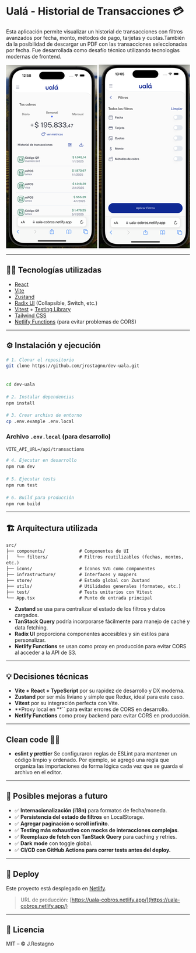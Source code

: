 # Ualá - Historial de Transacciones 💳

Esta aplicación permite visualizar un historial de transacciones con filtros avanzados por fecha, monto, métodos de pago, tarjetas y cuotas.También da la posibilidad de descargar un PDF con las transacciones seleccionadas por fecha.
Fue desarrollada como desafío técnico utilizando tecnologías modernas de frontend.

![Vista previa de la app](public/app.png) ![Vista previa de la app](public/app-filtros.png)

---

## 🧑‍💻 Tecnologías utilizadas

- [React](https://reactjs.org/)
- [Vite](https://vitejs.dev/)
- [Zustand](https://zustand-demo.pmnd.rs/)
- [Radix UI](https://www.radix-ui.com/) (Collapsible, Switch, etc.)
- [Vitest](https://vitest.dev/) + [Testing Library](https://testing-library.com/)
- [Tailwind CSS](https://tailwindcss.com/)
- [Netlify Functions](https://docs.netlify.com/functions/overview/) (para evitar problemas de CORS)

---

## ⚙️ Instalación y ejecución

```bash
# 1. Clonar el repositorio
git clone https://github.com/jrostagno/dev-uala.git


cd dev-uala

# 2. Instalar dependencias
npm install

# 3. Crear archivo de entorno
cp .env.example .env.local
```

### Archivo `.env.local` (para desarrollo)

```env
VITE_API_URL=/api/transactions
```

```bash
# 4. Ejecutar en desarrollo
npm run dev

# 5. Ejecutar tests
npm run test

# 6. Build para producción
npm run build
```

---

## 🏗️ Arquitectura utilizada

```
src/
├── components/             # Componentes de UI
│   └── filters/            # Filtros reutilizables (fechas, montos, etc.)
├── icons/                  # Íconos SVG como componentes
├── infrastructure/         # Interfaces y mappers
├── store/                  # Estado global con Zustand
├── utils/                  # Utilidades generales (formateo, etc.)
├── test/                   # Tests unitarios con Vitest
└── App.tsx                 # Punto de entrada principal
```

- **Zustand** se usa para centralizar el estado de los filtros y datos cargados.
- **TanStack Query** podría incorporarse fácilmente para manejo de caché y data fetching.
- **Radix UI** proporciona componentes accesibles y sin estilos para personalizar.
- **Netlify Functions** se usan como proxy en producción para evitar CORS al acceder a la API de S3.

---

## 💡 Decisiones técnicas

- **Vite + React + TypeScript** por su rapidez de desarrollo y DX moderna.
- **Zustand** por ser más liviano y simple que Redux, ideal para este caso.
- **Vitest** por su integración perfecta con Vite.
- **Proxy local en **`` para evitar errores de CORS en desarrollo.
- **Netlify Functions** como proxy backend para evitar CORS en producción.

---

## Clean code 💅🏻

- **eslint y prettier** Se configuraron reglas de ESLint para mantener un código limpio y ordenado. Por ejemplo, se agregó una regla que organiza las importaciones de forma lógica cada vez que se guarda el archivo en el editor.

---

## 🌱 Posibles mejoras a futuro

- ✅ **Internacionalización (i18n)** para formatos de fecha/moneda.
- ✅ **Persistencia del estado de filtros** en LocalStorage.
- ✅ **Agregar paginación o scroll infinito**.
- ✅ **Testing más exhaustivo con mocks de interacciones complejas**.
- ✅ **Reemplazo de fetch con TanStack Query** para caching y retries.
- ✅ **Dark mode** con toggle global.
- ✅ **CI/CD con GitHub Actions para correr tests antes del deploy.**

---

## 🚀 Deploy

Este proyecto está desplegado en [Netlify](https://www.netlify.com/).

> URL de producción: [https://uala-cobros.netlify.app/](https://uala-cobros.netlify.app/)

---

## 📄 Licencia

MIT – © J.Rostagno
